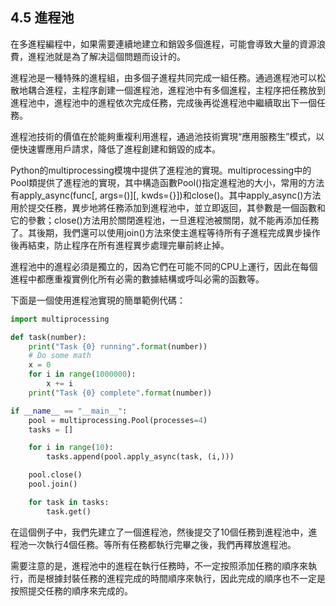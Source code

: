 ## 4.5 進程池

在多進程編程中，如果需要連續地建立和銷毀多個進程，可能會導致大量的資源浪費，進程池就是為了解决這個問題而设计的。

進程池是一種特殊的進程組，由多個子進程共同完成一組任務。通過進程池可以松散地耦合進程，主程序創建一個進程池，進程池中有多個進程，主程序把任務放到進程池中，進程池中的進程依次完成任務，完成後再從進程池中繼續取出下一個任務。

進程池技術的價值在於能夠重複利用進程，通過池技術實現“應用服務生”模式，以便快速響應用戶請求，降低了進程創建和銷毀的成本。

Python的multiprocessing模塊中提供了進程池的實現。multiprocessing中的Pool類提供了進程池的實現，其中構造函數Pool()指定進程池的大小，常用的方法有apply_async(func[, args=()][, kwds={}])和close()。其中apply_async()方法用於提交任務，異步地將任務添加到進程池中，並立即返回，其參數是一個函數和它的參數；close()方法用於關閉進程池，一旦進程池被關閉，就不能再添加任務了。其後期，我們還可以使用join()方法來使主進程等待所有子進程完成異步操作後再結束，防止程序在所有進程異步處理完畢前終止掉。

進程池中的進程必須是獨立的，因為它們在可能不同的CPU上運行，因此在每個進程中都應重複實例化所有必需的數據結構或呼叫必需的函數等。

下面是一個使用進程池實現的簡單範例代碼：

```python
import multiprocessing

def task(number):
    print("Task {0} running".format(number))
    # Do some math
    x = 0
    for i in range(1000000):
        x += i
    print("Task {0} complete".format(number))

if __name__ == "__main__":
    pool = multiprocessing.Pool(processes=4)
    tasks = []

    for i in range(10):
        tasks.append(pool.apply_async(task, (i,)))

    pool.close()
    pool.join()

    for task in tasks:
        task.get()
```

在這個例子中，我們先建立了一個進程池，然後提交了10個任務到進程池中，進程池一次執行4個任務。等所有任務都執行完畢之後，我們再釋放進程池。

需要注意的是，進程池中的進程在執行任務時，不一定按照添加任務的順序來執行，而是根據封裝任務的進程完成的時間順序來執行，因此完成的順序也不一定是按照提交任務的順序來完成的。
